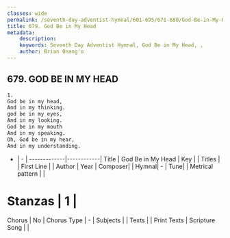 ```yaml
---
classes: wide
permalink: /seventh-day-adventist-hymnal/601-695/671-680/God-Be-in-My-Head/
title: 679. God Be in My Head
metadata:
    description: 
    keywords: Seventh Day Adventist Hymnal, God Be in My Head, , 
    author: Brian Onang'o
---
```



## 679. GOD BE IN MY HEAD

```txt
1.
God be in my head,
And in my thinking.
god be in my eyes,
And in my looking.
God be in my mouth
And in my speaking.
Oh, God be in my hear,
And in my understanding.
```

- |   -  |
-------------|------------|
Title | God Be in My Head |
Key |  |
Titles |  |
First Line |  |
Author | 
Year | 
Composer|  |
Hymnal|  - |
Tune|  |
Metrical pattern | |
# Stanzas | 1 |
Chorus | No |
Chorus Type | - |
Subjects |  |
Texts |  |
Print Texts | 
Scripture Song |  |
  
